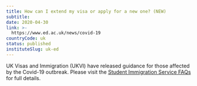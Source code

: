 ```yaml
---
title: How can I extend my visa or apply for a new one? (NEW)
subtitle: 
date: 2020-04-30
link: >-
  https://www.ed.ac.uk/news/covid-19
countryCode: uk
status: published
instituteSlug: uk-ed
---
```

UK Visas and Immigration (UKVI) have released guidance for those affected by the Covid-19 outbreak. Please visit the [Student Immigration Service FAQs](https://www.ed.ac.uk/student-administration/immigration/covid-19-important-information-about-your-visa) for full details. 
